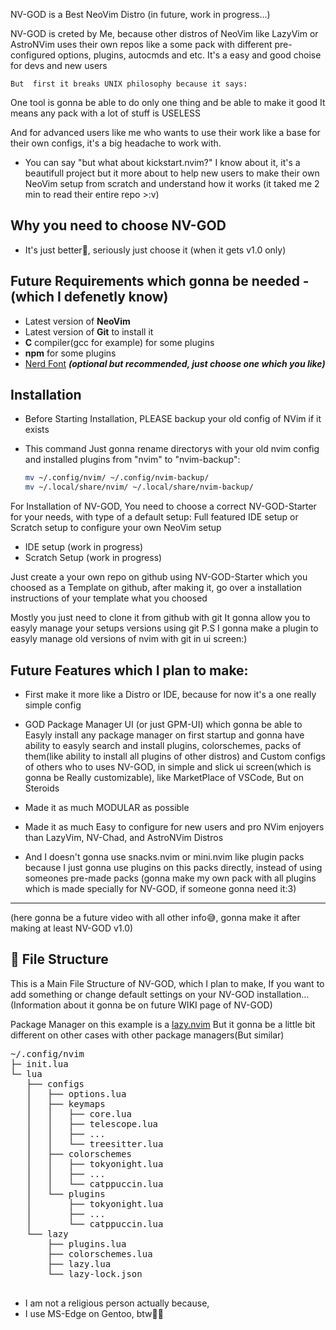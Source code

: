NV-GOD is a Best NeoVim Distro (in future, work in progress...)

NV-GOD is creted by Me, because other distros of NeoVim like LazyVim or AstroNVim uses their own repos like a some pack with different pre-configured options, plugins, autocmds and etc. It's a easy and good choise for devs and new users

    But  first it breaks UNIX philosophy because it says:
One tool is gonna be able to do only one thing and be able to make it good
It means any pack with a lot of stuff is USELESS

And for advanced users like me who wants to use their work like a base for their own configs, it's a big headache to work with.

- You can say "but what about kickstart.nvim?"
    I know about it, it's a beautifull project but it more about to help new users to make their own NeoVim setup from scratch and understand how it works
    (it taked me 2 min to read their entire repo >:v)

## Why you need to choose NV-GOD
- It's just better🗿, seriously just choose it
(when it gets v1.0 only)

## Future Requirements which gonna be needed - (which I defenetly know)
- Latest version of **NeoVim**
- Latest version of **Git** to install it
- **C** compiler(gcc for example) for some plugins
- **npm** for some plugins
- [Nerd Font](https://www.nerdfonts.com/) **_(optional but recommended, just choose one which you like)_**

## Installation

- Before Starting Installation, PLEASE backup your old config of NVim if it exists
- This command Just gonna rename directorys with your old nvim config and installed plugins from "nvim" to "nvim-backup":

  ```sh
  mv ~/.config/nvim/ ~/.config/nvim-backup/
  mv ~/.local/share/nvim/ ~/.local/share/nvim-backup/
  ```

For Installation of NV-GOD, You need to choose a correct NV-GOD-Starter for your needs, with type of a default setup:
    Full featured IDE setup or
    Scratch setup to configure your own NeoVim setup

- IDE setup (work in progress)
- Scratch Setup (work in progress)

Just create a your own repo on github using NV-GOD-Starter which you choosed as a Template on github, after making it, go over a installation instructions of your template what you choosed

Mostly you just need to clone it from github with git
It gonna allow you to easyly manage your setups versions using git
    P.S I gonna make a plugin to easyly manage old versions of nvim with git in ui screen:)

## Future Features which I plan to make:

- First make it more like a Distro or IDE, because for now it's a one really simple config

- GOD Package Manager UI (or just GPM-UI) which gonna be able to Easyly install any package manager on first startup and gonna have ability to easyly search and install plugins, colorschemes, packs of them(like ability to install all plugins of other distros) and Custom configs of others who to uses NV-GOD, in simple and slick ui screen(which is gonna be Really customizable), like MarketPlace of VSCode, But on Steroids

- Made it as much MODULAR as possible

- Made it as much Easy to configure for new users and pro NVim enjoyers than LazyVim, NV-Chad, and AstroNVim Distros

- And I doesn't gonna use snacks.nvim or mini.nvim like plugin packs because I just gonna use plugins on this packs directly, instead of using someones pre-made packs (gonna make my own pack with all plugins which is made specially for NV-GOD, if someone gonna need it:3)

---

(here gonna be a future video with all other info😅, gonna make it after making at least NV-GOD v1.0)

## 📂 File Structure

This is a Main File Structure of NV-GOD, which I plan to make, If you want to add something or change default settings on your NV-GOD installation...
(Information about it gonna be on future WIKI page of NV-GOD)

Package Manager on this example is a [lazy.nvim](https://github.com/folke/lazy.nvim)
But it gonna be a little bit different on other cases with other package managers(But similar)

<pre>
~/.config/nvim
├─ init.lua
└─ lua
   ├── configs
   │   ├── options.lua
   │   ├── keymaps
   │   │   ├── core.lua
   │   │   ├── telescope.lua
   │   │   ├── ...
   │   │   └── treesitter.lua
   │   ├── colorschemes
   │   │   ├── tokyonight.lua
   │   │   ├── ...
   │   │   └── catppuccin.lua
   │   └── plugins
   │       ├── tokyonight.lua
   │       ├── ...
   │       └── catppuccin.lua
   └── lazy
       ├── plugins.lua
       ├── colorschemes.lua
       ├── lazy.lua
       └── lazy-lock.json

</pre>

- I am not a religious person actually because,
- I use MS-Edge on Gentoo, btw🍷🗿
